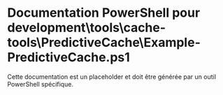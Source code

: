 # Documentation PowerShell pour development\tools\cache-tools\PredictiveCache\Example-PredictiveCache.ps1

Cette documentation est un placeholder et doit être générée par un outil PowerShell spécifique.
